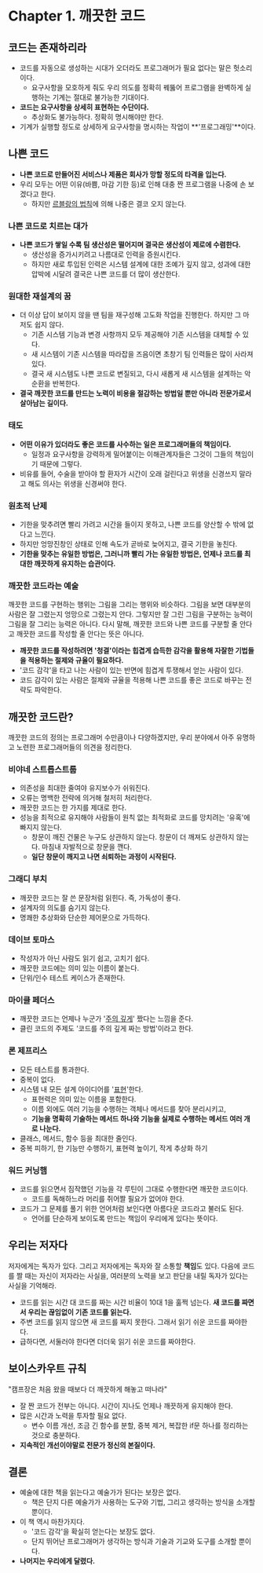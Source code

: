 # Chapter 1. 깨끗한 코드



## 코드는 존재하리라

* 코드를 자동으로 생성하는 시대가 오더라도 프로그래머가 필요 없다는 말은 헛소리이다.
  * 요구사항을 모호하게 줘도 우리 의도를 정확히 꿰뚫어 프로그램을 완벽하게 실행하는 기계는 절대로 불가능한 기대이다.
* **코드는 요구사항을 상세히 표현하는 수단이다.**
  * 추상화도 불가능하다. 정확히 명시해야만 한다.
* 기계가 실행할 정도로 상세하게 요구사항을 명시하는 작업이 **'프로그래밍'**이다.

## 나쁜 코드

* **나쁜 코드로 만들어진 서비스나 제품은 회사가 망할 정도의 타격을 입는다.**
* 우리 모두는 어떤 이유(바쁨, 마감 기한 등)로 인해 대충 짠 프로그램을 나중에 손 보겠다고 한다.
  * 하지만 <u>르블랑의 법칙</u>에 의해 나중은 결코 오지 않는다.

### 나쁜 코드로 치르는 대가

* **나쁜 코드가 쌓일 수록 팀 생산성은 떨어지며 결국은 생산성이 제로에 수렴한다.**
  * 생산성을 증가시키려고 나름대로 인력을 증원시킨다.
  * 하지만 새로 투입된 인력은 시스템 설계에 대한 조예가 깊지 않고, 성과에 대한 압박에 시달려 결국은 나쁜 코드를 더 많이 생산한다.

### 원대한 재설계의 꿈

* 더 이상 답이 보이지 않을 땐 팀을 재구성해 고도화 작업을 진행한다. 하지만 그 마저도 쉽지 않다.
  * 기존 시스템 기능과 변경 사항까지 모두 제공해야 기존 시스템을 대체할 수 있다.
  * 새 시스템이 기존 시스템을 따라잡을 즈음이면 초창기 팀 인력들은 많이 사라져 있다.
  * 결국 새 시스템도 나쁜 코드로 변질되고, 다시 새롭게 새 시스템을 설계하는 악순환을 반복한다.
* **결국 깨끗한 코드를 만드는 노력이 비용을 절감하는 방법일 뿐만 아니라 전문가로서 살아남는 길이다.**

### 태도

* **어떤 이유가 있더라도 좋은 코드를 사수하는 일은 프로그래머들의 책임이다.**
  * 일정과 요구사항을 강력하게 밀어붙이는 이해관계자들은 그것이 그들의 책임이기 때문에 그렇다.
* 비유를 들어, 수술을 받아야 할 환자가 시간이 오래 걸린다고 위생을 신경쓰지 말라고 해도 의사는 위생을 신경써야 한다.

### 원초적 난제

* 기한을 맞추려면 빨리 가려고 시간을 들이지 못하고, 나쁜 코드를 양산할 수 밖에 없다고 느낀다.
* 하지만 엉망진창인 상태로 인해 속도가 곧바로 늦어지고, 결국 기한을 놓친다.
* **기한을 맞추는 유일한 방법은, 그러니까 빨리 가는 유일한 방법은, 언제나 코드를 최대한 깨끗하게 유지하는 습관이다.**

### 깨끗한 코드라는 예술

깨끗한 코드를 구현하는 행위는 그림을 그리는 행위와 비슷하다. 그림을 보면 대부분의 사람은 잘 그렸는지 엉망으로 그렸는지 안다. 그렇지만 잘 그린 그림을 구분하는 능력이 그림을 잘 그리는 능력은 아니다. 다시 말해, 깨끗한 코드와 나쁜 코드를 구분할 줄 안다고 깨끗한 코드를 작성할 줄 안다는 뜻은 아니다.

* **깨끗한 코드를 작성하려면 '청결'이라는 힙겹게 습득한 감각을 활용해 자잘한 기법들을 적용하는 절제와 규율이 필요하다.**
* '코드 감각'을 타고 나는 사람이 있는 반면에 힘겹게 투쟁해서 얻는 사람이 있다.
* 코드 감각이 있는 사람은 절제와 규율을 적용해 나쁜 코드를 좋은 코드로 바꾸는 전략도 파악한다.



## 깨끗한 코드란?

깨끗한 코드의 정의는 프로그래머 수만큼이나 다양하겠지만, 우리 분야에서 아주 유명하고 노련한 프로그래머들의 의견을 정리한다.



### 비야네 스트롭스트룹

* 의존성을 최대한 줄여야 유지보수가 쉬워진다.
* 오류는 명백한 전략에 의거해 철저히 처리한다.
* 깨끗한 코드는 한 가지를 제대로 한다.
* 성능을 최적으로 유지해야 사람들이 원칙 없는 최적화로 코드를 망치려는 '유혹'에 빠지지 않는다.
  * 창문이 깨진 건물은 누구도 상관하지 않는다. 창문이 더 깨져도 상관하지 않는다. 마침내 자발적으로 창문을 깬다.
  * **일단 창문이 깨지고 나면 쇠퇴하는 과정이 시작된다.**



### 그래디 부치

* 깨끗한 코드는 잘 쓴 문장처럼 읽힌다. 즉, 가독성이 좋다.
* 설계자의 의도를 숨기지 않는다.
* 명쾌한 추상화와 단순한 제어문으로 가득하다.



### 데이브 토마스

* 작성자가 아닌 사람도 읽기 쉽고, 고치기 쉽다.
* 깨끗한 코드에는 의미 있는 이름이 붙는다.
* 단위/인수 테스트 케이스가 존재한다.



### 마이클 페더스

* 깨끗한 코드는 언제나 누군가 '<u>주의 깊게</u>' 짰다는 느낌을 준다.
* 클린 코드의 주제도 '코드를 주의 깊게 짜는 방법'이라고 한다.



### 론 제프리스

* 모든 테스트를 통과한다.
* 중복이 없다.
* 시스템 내 모든 설계 아이디어를 '<u>표현</u>'한다.
  * 표현력은 의미 있는 이름을 포함한다.
  * 이름 외에도 여러 기능을 수행하는 객체나 메서드를 찾아 분리시키고, 
  * **기능을 명확히 기술하는 메서드 하나와 기능을 실제로 수행하는 메서드 여러 개로 나눈다.**
* 클래스, 메서드, 함수 등을 최대한 줄인다.
* 중복 피하기, 한 기능만 수행하기, 표현력 높이기, 작게 추상화 하기



### 워드 커닝햄

* 코드를 읽으면서 짐작했던 기능을 각 루틴이 그대로 수행한다면 깨끗한 코드이다.
  * 코드를 독해하느라 머리를 쥐어짤 필요가 없어야 한다.
* 코드가 그 문제를 풀기 위한 언어처럼 보인다면 아름다운 코드라고 불러도 된다.
  * 언어를 단순하게 보이도록 만드는 책임이 우리에게 있다는 뜻이다.



## 우리는 저자다

저자에게는 독자가 있다. 그리고 저자에게는 독자와 잘 소통할 **책임**도 있다.
다음에 코드를 짤 때는 자신이 저자라는 사실을, 여러분의 노력을 보고 판단을 내릴 독자가 있다는 사실을 기억해라.

* 코드를 읽는 시간 대 코드를 짜는 시간 비율이 10대 1을 훌쩍 넘는다. **새 코드를 짜면서 우리는 끊임없이 기존 코드를 읽는다.**
* 주변 코드를 읽지 않으면 새 코드를 짜지 못한다. 그래서 읽기 쉬운 코드를 짜야한다.
* 급하다면, 서둘러야 한다면 더더욱 읽기 쉬운 코드를 짜야한다.



## 보이스카우트 규칙

"캠프장은 처음 왔을 때보다 더 깨끗하게 해놓고 떠나라"

* 잘 짠 코드가 전부는 아니다. 시간이 지나도 언제나 깨끗하게 유지해야 한다.
* 많은 시간과 노력을 투자할 필요 없다.
  * 변수 이름 개선, 조금 긴 함수를 분할, 중복 제거, 복잡한 if문 하나를 정리하는 것으로 충분하다.
* **지속적인 개선이야말로 전문가 정신의 본질이다.**



## 결론

* 예술에 대한 책을 읽는다고 예술가가 된다는 보장은 없다.
  * 책은 단지 다른 예술가가 사용하는 도구와 기법, 그리고 생각하는 방식을 소개할 뿐이다.
* 이 책 역시 마찬가지다.
  * '코드 감각'을 확실히 얻는다는 보장도 없다.
  * 단지 뛰어난 프로그래머가 생각하는 방식과 기술과 기교와 도구를 소개할 뿐이다.
* **나머지는 우리에게 달렸다.**